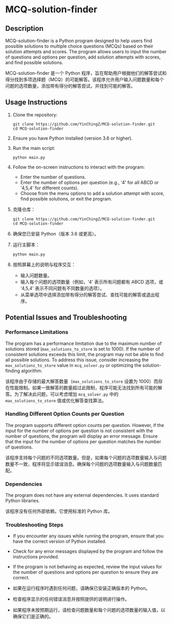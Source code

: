 # MCQ-solution-finder

## Description

MCQ-solution-finder is a Python program designed to help users find possible solutions to multiple choice questions (MCQs) based on their solution attempts and scores. The program allows users to input the number of questions and options per question, add solution attempts with scores, and find possible solutions.

MCQ-solution-finder 是一个 Python 程序，旨在帮助用户根据他们的解答尝试和得分找到多项选择题（MCQ）的可能解答。该程序允许用户输入问题数量和每个问题的选项数量，添加带有得分的解答尝试，并找到可能的解答。

## Usage Instructions

1. Clone the repository:
   ```
   git clone https://github.com/YinChingZ/MCQ-solution-finder.git
   cd MCQ-solution-finder
   ```

2. Ensure you have Python installed (version 3.6 or higher).

3. Run the main script:
   ```
   python main.py
   ```

4. Follow the on-screen instructions to interact with the program:
   - Enter the number of questions.
   - Enter the number of options per question (e.g., '4' for all ABCD or '4,5,4' for different counts).
   - Choose from the menu options to add a solution attempt with score, find possible solutions, or exit the program.

1. 克隆仓库：
   ```
   git clone https://github.com/YinChingZ/MCQ-solution-finder.git
   cd MCQ-solution-finder
   ```

2. 确保您已安装 Python（版本 3.6 或更高）。

3. 运行主脚本：
   ```
   python main.py
   ```

4. 按照屏幕上的说明与程序交互：
   - 输入问题数量。
   - 输入每个问题的选项数量（例如，'4' 表示所有问题都有 ABCD 选项，或 '4,5,4' 表示不同问题有不同数量的选项）。
   - 从菜单选项中选择添加带有得分的解答尝试、查找可能的解答或退出程序。

## Potential Issues and Troubleshooting

### Performance Limitations

The program has a performance limitation due to the maximum number of solutions stored (`max_solutions_to_store` is set to 1000). If the number of consistent solutions exceeds this limit, the program may not be able to find all possible solutions. To address this issue, consider increasing the `max_solutions_to_store` value in `mcq_solver.py` or optimizing the solution-finding algorithm.

该程序由于存储的最大解答数量（`max_solutions_to_store` 设置为 1000）而存在性能限制。如果一致解答的数量超过此限制，程序可能无法找到所有可能的解答。为了解决此问题，可以考虑增加 `mcq_solver.py` 中的 `max_solutions_to_store` 值或优化解答查找算法。

### Handling Different Option Counts per Question

The program supports different option counts per question. However, if the input for the number of options per question is not consistent with the number of questions, the program will display an error message. Ensure that the input for the number of options per question matches the number of questions.

该程序支持每个问题的不同选项数量。但是，如果每个问题的选项数量输入与问题数量不一致，程序将显示错误消息。确保每个问题的选项数量输入与问题数量匹配。

### Dependencies

The program does not have any external dependencies. It uses standard Python libraries.

该程序没有任何外部依赖。它使用标准的 Python 库。

### Troubleshooting Steps

- If you encounter any issues while running the program, ensure that you have the correct version of Python installed.
- Check for any error messages displayed by the program and follow the instructions provided.
- If the program is not behaving as expected, review the input values for the number of questions and options per question to ensure they are correct.

- 如果在运行程序时遇到任何问题，请确保已安装正确版本的 Python。
- 检查程序显示的任何错误消息并按照提供的说明进行操作。
- 如果程序未按预期运行，请检查问题数量和每个问题的选项数量的输入值，以确保它们是正确的。
